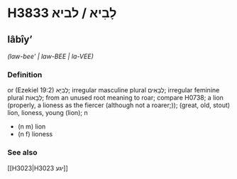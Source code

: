 # H3833 לָבִיא / לביא

## lâbîyʼ

_(law-bee' | law-BEE | la-VEE)_

### Definition

or (Ezekiel 19:2) לְבִיָּא; irregular masculine plural לְבָאִים; irregular feminine plural לְבָאוֹת; from an unused root meaning to roar; compare H0738; a lion (properly, a lioness as the fiercer (although not a roarer;)); (great, old, stout) lion, lioness, young (lion); n

- (n m) lion
- (n f) lioness

### See also

[[H3023|H3023 יגע]]
